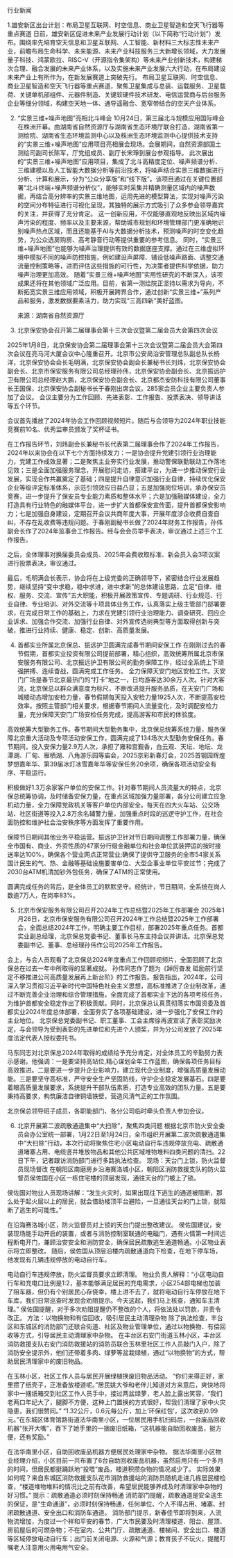 行业新闻

1.雄安新区出台计划：布局卫星互联网、时空信息、商业卫星智造和空天飞行器等重点赛道
日前，雄安新区促进未来产业发展行动计划（以下简称“行动计划”）发布。围绕率先培育空天信息和卫星互联网、人工智能、新材料三大标志性未来产业，前瞻布局生命科学、未来能源、未来产业科技服务三大新增长领域，大力发展量子科技、鸿蒙欧拉、RISC-V（开源指令集架构）等未来产业创新技术，构建梯次合理、融合发展的未来产业体系，以及实施未来产业发展六大行动，在布局建设未来产业上有所作为，在新发展赛道上突破先行。
  	布局卫星互联网、时空信息、商业卫星智造和空天飞行器等重点赛道，聚焦卫星集成与总装、运载服务、卫星载荷、关键单机部组件、元器件制造、关键软硬件技术研发、电信运营商与后台服务企业等细分领域，构建空天地一体、通导遥融合、宽窄带结合的空天产业体系。
 


























2.	“实景三维+噪声地图”亮相北斗峰会
10月24日，第三届北斗规模应用国际峰会在株洲开幕。由湖南省自然资源厅与湖南省生态环境厅联合打造，湖南省第一测绘院、湖南省生态环境监测中心以及株洲生态环境监测中心提供技术支持的“实景三维+噪声地图”应用项目亮相展会现场。会展期间，自然资源部国土测绘司副司长陈军，厅党组成员、副厅长宋琤到展台参观指导。
    此次展出的“实景三维+噪声地图”应用项目，集成了北斗高精度定位、噪声频谱分析、三维建模以及人工智能大数据分析等前沿技术，将噪声结合实景三维数据进行分析、计算和展示，分为“公众分享版”和“线下版”。该项目通过在关键位置部署“北斗终端+噪声频谱分析仪”，能够实时采集并精确测量区域内的噪声数据，再结合高分辨率的实景三维地图，运用先进的模型算法，实现对噪声污染的空间分布特征进行可视化呈现，其独特的展示方式吸引了众多参会领导嘉宾的关注，并获得了充分肯定。
    这一创新应用，不仅能够直观地反映出区域内噪声污染的程度、频率以及主要来源，帮助城市规划和环境管理部门更准确地识别噪声热点区域，而且还能基于AI与大数据分析技术，预测噪声的时空变化趋势，为公众选房购房、高考静音行动等提供重要的参考信息。
    同时，“实景三维+噪声地图”也能够为噪声治理提供有效的数据底座支撑。通过在三维虚拟环境中模拟不同的噪声防控措施，例如建设声屏障、铺设低噪声路面、调整交通流量控制策略等，进而评估这些措施的可行性，为决策者提供科学依据，助力噪声治理更加高效。
    随着“实景三维+噪声地图”实用性研究的不断深入，该项成果还将在其他领域广泛应用。目前，省第一测绘院正坚持以需求为导向，不断拓宽实景三维应用领域，积极开展跨界合作，通过创新“实景三维+”系列产品和服务，激发数据要素活力，助力实现“三高四新”美好蓝图。

       来源：湖南省自然资源厅
 


3.	北京保安协会召开第二届理事会第十三次会议暨第二届会员大会第四次会议
 
2025年1月8日，北京保安协会第二届理事会第十三次会议暨第二届会员大会第四次会议在亮马河大厦会议中心隆重召开。北京市公安局治安管理总队副总队长杨洋，北京保安协会会长毛明满，北京保安协会副会长兼秘书长刘炜，北京保安协会副会长、北京市保安服务有限公司总经理孙伟，北京保安协会副会长、北京振远护卫有限公司总经理赵大鹏，北京保安协会副会长、北京都杰安防科技有限公司董事长王国保，北京保安协会副秘书长于春刚出席会议。285家会员企业主要负责人参加了会议。
会议主要分为工作回顾、先进表彰、工作报告、投票表决、领导讲话等五个环节。
 
 
会议首先播放了2024年协会工作回顾视频短片。随后与会领导为2024年职业技能竞赛前10名、优秀监审员颁发了奖杯证书。
 
 
 
 
 
在工作报告环节，刘炜副会长兼秘书长代表第二届理事会作了2024年工作报告，2024年以来协会在以下七个方面持续发力：一是协会提升党建引领行业治理能力，党建工作成效显著；二是聚焦主业夯实行业发展，推动警保联勤联动工作落地见效；三是全面加强服务理念，开展慰问走访，搭建平台，为进一步推动保安行业发展，实现合作共赢奠定了基础；四是提升自律意识加强行业自律，持续优化保安企业等级评定标准体系，示范引领效应日益凸显；五是加强岗位培训，承办保安员竞赛，进一步提升了保安员专业能力素质和整体水平；六是加强融媒体建设，全力打造具有行业特色的融媒体平台，进一步扩大首都保安宣传面，提升首都保安影响力；七是加强自身建设，定期召开会议共商年度大事，开展年度涉企收费自查自纠，不存在乱收费等违规问题。于春刚副秘书长做了2024年财务工作报告，孙伟副会长作了2024年监事会工作报告。经与会会员举手表决，审议通过上述三个工作报告。
 
 
 
之后，全体理事对换届委员会成员、2025年会费收取标准、新会员入会3项议案进行投票表决，审议通过。
 
最后，毛明满会长表示，协会将在上级党委的正确领导下，紧密结合行业发展趋势，继续坚持“变中求稳，稳中求进，进中求新”的总体建设思路，立足“自律、维权、服务、交流、宣传”五大职能，积极开展政策宣传、专题调研、行业规范、行业自律、专业培训、对外交流等十项具体业务工作，认真落实上级主管部门部署要求，在完成日常工作的基础上，力求在党建引领行业治理能力、调查研究、回应企业诉求、加强合作交流、加强行业自律、对外宣传选树典型等方面取得创新与突破，推进行业持续、健康、稳定、创新、高质量发展。

4.	首都实业所属北京保总、振远护卫圆满完成春节期间安保工作
在刚刚过去的春节假期，首都实业投资有限公司提前部署，精心组织，高效统筹所属北京市保安服务有限公司、北京振远护卫有限公司的勤务保障工作，经过全系统上下顽强拼搏、连续奋战，圆满完成工作任务。
全力保障天安门地区安检工作。天安门广场是春节北京最热门的“打卡”地之一，日均游客达30余万人次。针对大客流，北京保总以群众满意度为标尺，不断改进提升服务品质，在天安门广场和城楼动态增加安检力量，春节假期每天投入安检力量1925人次，不断提高安检效率。按照主管部门相关要求，根据春节期间人流量变化，及时调配安检力量，充分保障天安门广场安检任务完成，提高游客和市民的体验度。
 
高效统筹大型勤务工作。春节期间大型勤务集中，北京保总统筹系统力量，服务保障北京重大活动及专项活动安保工作，圆满完成了134场次大型勤务安保任务。春节期间，投入安保力量2.9万人次，承担了雍和宫觐香，白云观、天坛、地坛、龙潭湖、厂甸、雁栖湖、八角游乐园等庙会，2025京彩新春灯会，2025首钢园辉煌梦想嘉年华、第39届冰灯冰雪嘉年华等安保任务20余项，确保各项活动安全有序、平稳运行。
 
积极做好1.3万余家客户单位的安保工作。针对春节期间人员流量大的特点，北京保总统筹协调，及时储备安保力量，在重点区域加强力量部署，各分公司建立应急机动力量，全力保障党政机关等客户单位内部安全。每天在四大火车站、公交场站、社区街道等投入2.8万余名辅警力量，加强重点时段的巡逻守护工作，在社会面防控和维护社会治安秩序等方面发挥了重要作用。
 
保障节日期间其他业务平稳运营。振远护卫针对节日期间调整工作部署力量，确保全市国有、商业、外资性质的47家分行级金融单位和社会单位武装押运的按时接送率达100%，确保各个营业网点正常营业;确保了提供守卫服务的全市54家关系国计民生的气、热、金融等基础设施要害单位、大型企事业单位平安过节；完成了2030台ATM机清加钞外包任务，确保了ATM的正常使用。
 
圆满完成任务的背后，是全体员工的默默坚守。经统计，节日期间，全系统在岗人数逾7万人，在岗率83%。


5.	北京市保安服务有限公司召开2024年工作总结暨2025年工作部署会
2025年1月26日，北京市保安服务有限公司召开2024年工作总结暨2025年工作部署会，全面总结2024年工作，明确主要工作目标，部署2025年重点任务。首都实业副总经理，北京保总党委书记、董事长马东主持会议并讲话。北京保总党委副书记、董事、总经理孙伟作公司2025年工作报告。
 
会上，与会人员观看了北京保总2024年度重点工作回顾视频片，全面回顾了北京保总在过去一年中所取得的显著成就。
孙伟同志作了题为《踔厉奋发 砥励前行坚定不移推进公司高质量发展再上新台阶》的工作报告。报告指出，2024年，公司深入学习贯彻习近平新时代中国特色社会主义思想，高标准推进了企业制改革，通过不断完善企业治理和综合管理措施，全面完成了首都实业下达的各项考核任务，为维护首都安全稳定作出了积极贡献。同时，北京保总认真贯彻落实市国资委及首都实业2024年度总体部署，全面夯实了各项基础建设，进一步强化了安保工作的主业地位。
北京保总党委副书记、职工董事、工会主席徐再波宣读了表彰奖励决定，与会领导为受到表彰的先进单位和先进个人颁奖，并为分公司发放了2025年度法定代表人授权委托书。
 
 
 
 
 
马东同志对北京保总2024年取得的成绩给予充分肯定，对全体员工的辛勤努力表示感谢。他强调：一是要坚持高站位,精心谋划全年工作蓝图，确保各项任务目标高效推进。二是要进一步提升企业影响力，建立现代企业制度，增强高质量发展动能。三是要坚守高标准，严守安全生产坚固防线，守护企业稳定发展基石。四是要着眼高质量发展要求，系统提升干部队伍素质，打造专业高效的团队力量。五是要秉持高要求，构筑廉洁自律铜墙铁壁，营造风清气正的工作氛围。
 
北京保总领导班子成员，各职能部门、各分公司临时牵头负责人参加会议。

6.	北京开展第二波疏散通道集中“大扫除”，聚焦四类问题
根据北京市防火安全委员会办公室统一部署，1月22日至1月24日，全市组织开展第二波次疏散通道集中“大扫除”行动，本次行动将聚焦住宅小区电动自行车违规停放充电、疏散通道堵塞占用、电缆竖井堆放物品和其他公共区域堆物堆料四类问题的清扫。22日下午，记者跟访消防部门进行多路执法检查。
现场：天台门上锁，防火监督员现场督改
在朝阳区南磨房乡沿海赛洛城小区，朝阳区消防救援支队的防火监督员侯佐国在小区一栋住宅楼的顶层发现，通往天台的门被上了锁。

侯佐国对物业人员现场讲解：“发生火灾时，如果出现往下逃生的通道被阻断，那么处于起火层以上的居民，就会借助楼顶平台避险，一旦通往天台的门上锁，就阻断了逃生的可能性。”
 
在沿海赛洛城小区，防火监督员对上锁的天台门提出整改建议。
侯佐国建议，安装现场能手动开启的装置，或者与消防控制室联通的电磁门，遇有火情第一时间远程断电开门，兼顾治安安全和消防安全，确保居民疏散逃生通道畅通。小区物业表示将立即整改。
随后，侯佐国从顶层沿楼内疏散通道向下检查，在地下停车场，他发现有几辆违规停放的电动自行车。
 
电动自行车违规停放，防火监督员要求立即清理。
物业负责人解释：“小区电动自行车和充电口比例是1:2，基本能够满足居民的充电需求，小区254部电梯也加装了阻车器，但仍有个别居民心存侥幸，楼上进不去了，就将电动自行车停放在地下车库，我们日常巡查时发现会劝阻提示。今天这起，我们马上核查，通知车主清理。”
侯佐国提醒，对于多次劝阻提醒仍不整改的个人，将依法处以罚款，并责令改正。
方法：以物换物和有偿回收，吸引居民主动清理杂物
除了执法检查，丰台区和东城区的消防部门还联合街道、社区及物业管理单位，通过以物换物、有偿回收等方式，引导居民主动清理家中杂物。
在丰台区右安门街道玉林小区，丰台区消防救援支队右安门消防救援站的消防员联合玉林里社区工作人员敲门入户，除了消防安全提示外，他们还带着多肉、绿萝等盆栽绿植，通过“以物换物”的方式，帮助居民清理家中的废旧物品。
 
在玉林小区，社区工作人员与居民开展绿植换废旧物品活动。
“你们来得正好，家里攒了纸壳子，正准备放楼道呢。”居民姚大爷和老伴儿知道对方来意后，爽快地将家中一捆纸箱交到社区工作人员手中，接过两盆绿萝，老人脸上露出笑容，“我们老两口年纪大了，腿脚不方便，这种上门置换的方式很好，帮我们清理了家中火灾隐患，我们很赞同。”
“1.32公斤，0.6元每公斤，加上‘环保红包’，这次收到0.99元。”在东城区体育馆路街道法华南里小区，一位居民用手机扫码后，一台废品回收机器“张开大嘴”，吞下了她手里的一捆废旧纸箱，“这机器能自助回收废品，挺方便，还有奖励。”
 
在法华南里小区，自助回收废品机器方便居民处理家中杂物。
据法华南里小区物业经理介绍，小区目前一共布置了6台自助回收废品机器，虽然启用只有一个多月的时间，但居民都挺踊跃地“投喂”废品，楼道积攒杂物的情况减少了。
实际效果如何呢？来自东城区消防救援支队花市消防救援站的消防员随机走进几栋居民楼检查，“楼道堆物堆料的情况比之前有改善，希望居民能够养成及时清理家中杂物的好习惯。”
提示：疏散通道必须时刻保持畅通
消防部门提醒，疏散通道是安全逃生的保证，是“生命通道”，必须时刻保持畅通，任何单位、个人不得占用、堵塞、封闭疏散通道、安全出口和消防车通道。
消防部门提示，新春佳节即将到来，人流物流增加，为度过一个祥和平安的春节，广大市民要及时清理楼道、阳台、屋顶、房前屋后的可燃杂物；不在室内、公共门厅、疏散通道、楼梯间、安全出口、楼道等区域停放电动自行车；出门前关闭电源、火源和气源；教育孩子不玩火，提醒叮嘱老人注意用火用电用气安全。
